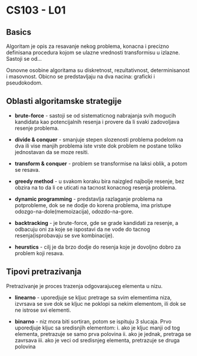 # CS103 - L01
## Basics
Algoritam je opis za resavanje nekog problema, konacna i precizno definisana 
procedura kojom se ulazne vrednosti transformisu u izlazne. Sastoji se od...

Osnovne osobine algoritama su diskretnost, rezultativnost, determinisanost i
masovnost. Obicno se predstavljaju na dva nacina: graficki i pseudokodom.
## Oblasti algoritamske strategije
* **brute-force** - sastoji se od sistematicnog nabrajanja svih mogucih kandidata
kao potencijalnih resenja i provere da li svaki zadovoljava resenje problema.

* **divide & conquer** - smanjuje stepen slozenosti problema podelom na dva ili vise
manjih problema iste vrste dok problem ne postane toliko jednostavan
da se moze resiti.

* **transform & conquer** - problem se transformise na laksi oblik, a potom se resava.

* **greedy method** - u svakom koraku bira naizgled najbolje resenje, bez obzira
na to da li ce uticati na tacnost konacnog resenja problema.

* **dynamic programming** - predstavlja razlaganje problema na potprobleme, dok se ne 
dodje do korena problema, ima pristupe odozgo-na-dole(memoizacija), odozdo-na-gore.

* **backtracking** - je brute-force, gde se grade kandidati za resenje, a odbacuju oni
za koje se ispostavi da ne vode do tacnog resenja(isprobavaju se sve kombinacije).

* **heurstics** - cilj je da brzo dodje do resenja koje je dovoljno dobro za problem 
koji resava.
## Tipovi pretrazivanja
Pretrazivanje je proces trazenja odgovarajuceg elementa u nizu.
* **linearno** - uporedjuje se kljuc pretrage sa svim elementima niza, izvrsava se
sve dok se kljuc ne poklopi sa nekim elementom, ili dok se ne istrose svi elementi.

* **binarno** - niz mora biti sortiran, potom se ispituju 3 slucaja.
Prvo uporedjuje kljuc sa sredisnjih elementom:
  i. ako je kljuc manji od tog elementa, pretrazuje se samo prva polovina
  ii. ako je jednak, pretraga se zavrsava
  iii. ako je veci od sredisnjeg elementa, pretrazuje se druga polovina
